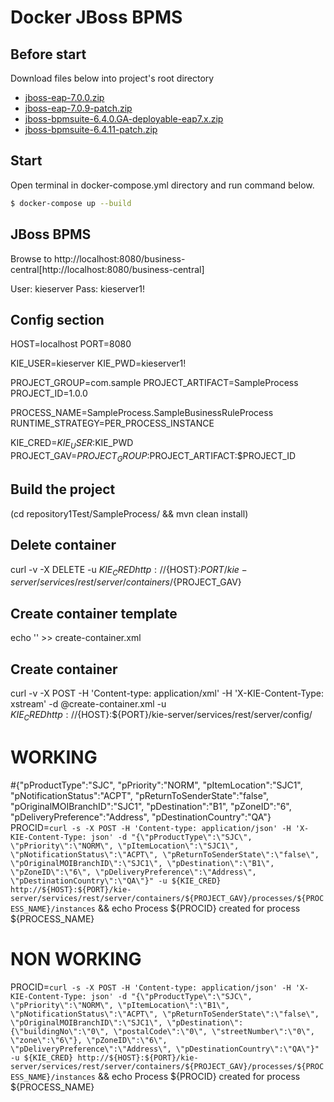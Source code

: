 # Docker JBoss BPMS

Before start
------------
Download files below into project's root directory

* [jboss-eap-7.0.0.zip](https://access.redhat.com/jbossnetwork/restricted/softwareDownload.html?softwareId=43891)
* [jboss-eap-7.0.9-patch.zip](https://access.redhat.com/jbossnetwork/restricted/softwareDownload.html?softwareId=55651)
* [jboss-bpmsuite-6.4.0.GA-deployable-eap7.x.zip](https://access.redhat.com/jbossnetwork/restricted/softwareDownload.html?softwareId=48441)
* [jboss-bpmsuite-6.4.11-patch.zip](https://access.redhat.com/jbossnetwork/restricted/softwareDownload.html?softwareId=60561)

Start
-----
Open terminal in docker-compose.yml directory and run command below.

```bash
$ docker-compose up --build
```

JBoss BPMS
----------
Browse to http://localhost:8080/business-central[http://localhost:8080/business-central]

User: kieserver
Pass: kieserver1!

Config section
---------------------------------
HOST=localhost
PORT=8080
 
KIE_USER=kieserver
KIE_PWD=kieserver1!
 
PROJECT_GROUP=com.sample
PROJECT_ARTIFACT=SampleProcess
PROJECT_ID=1.0.0
 
PROCESS_NAME=SampleProcess.SampleBusinessRuleProcess
RUNTIME_STRATEGY=PER_PROCESS_INSTANCE
 
KIE_CRED=$KIE_USER:$KIE_PWD
PROJECT_GAV=$PROJECT_GROUP:$PROJECT_ARTIFACT:$PROJECT_ID
 
Build the project
-----------------
(cd repository1Test/SampleProcess/ && mvn clean install)
 
Delete container
----------------
curl -v -X DELETE -u ${KIE_CRED} http://${HOST}:${PORT}/kie-server/services/rest/server/containers/${PROJECT_GAV}
 
Create container template
-------------------------
echo '<script>' > create-container.xml
echo '  <create-container>' >> create-container.xml
echo '    <container container-id="'${PROJECT_GAV}'">' >> create-container.xml
echo '      <release-id>' >> create-container.xml
echo '        <group-id>'${PROJECT_GROUP}'</group-id>' >> create-container.xml
echo '        <artifact-id>'${PROJECT_ARTIFACT}'</artifact-id>' >> create-container.xml
echo '        <version>'${PROJECT_ID}'</version>' >> create-container.xml
echo '      </release-id>' >> create-container.xml
echo '      <config-items>' >> create-container.xml
echo '        <itemName>RuntimeStrategy</itemName>' >> create-container.xml
echo '        <itemValue>'${RUNTIME_STRATEGY}'</itemValue>' >> create-container.xml
echo '        <itemType></itemType>' >> create-container.xml
echo '      </config-items>' >> create-container.xml
echo '    </container>' >> create-container.xml
echo '  </create-container>' >> create-container.xml
echo '</script>' >> create-container.xml
 
Create container
----------------
curl -v -X POST -H 'Content-type: application/xml' -H 'X-KIE-Content-Type: xstream' -d @create-container.xml -u ${KIE_CRED} http://${HOST}:${PORT}/kie-server/services/rest/server/config/
 
# WORKING
#{\"pProductType\":\"SJC\", \"pPriority\":\"NORM\", \"pItemLocation\":\"SJC1\", \"pNotificationStatus\":\"ACPT\", \"pReturnToSenderState\":\"false\", \"pOriginalMOIBranchID\":\"SJC1\", \"pDestination\":\"B1\", \"pZoneID\":\"6\", \"pDeliveryPreference\":\"Address\", \"pDestinationCountry\":\"QA\"}
PROCID=`curl -s -X POST -H 'Content-type: application/json' -H 'X-KIE-Content-Type: json' -d "{\"pProductType\":\"SJC\", \"pPriority\":\"NORM\", \"pItemLocation\":\"SJC1\", \"pNotificationStatus\":\"ACPT\", \"pReturnToSenderState\":\"false\", \"pOriginalMOIBranchID\":\"SJC1\", \"pDestination\":\"B1\", \"pZoneID\":\"6\", \"pDeliveryPreference\":\"Address\", \"pDestinationCountry\":\"QA\"}" -u ${KIE_CRED} http://${HOST}:${PORT}/kie-server/services/rest/server/containers/${PROJECT_GAV}/processes/${PROCESS_NAME}/instances` && echo Process ${PROCID} created for process ${PROCESS_NAME}
 
# NON WORKING
PROCID=`curl -s -X POST -H 'Content-type: application/json' -H 'X-KIE-Content-Type: json' -d "{\"pProductType\":\"SJC\", \"pPriority\":\"NORM\", \"pItemLocation\":\"B1\", \"pNotificationStatus\":\"ACPT\", \"pReturnToSenderState\":\"false\", \"pOriginalMOIBranchID\":\"SJC1\", \"pDestination\":{\"buildingNo\":\"0\", \"postalCode\":\"0\", \"streetNumber\":\"0\", \"zone\":\"6\"}, \"pZoneID\":\"6\", \"pDeliveryPreference\":\"Address\", \"pDestinationCountry\":\"QA\"}" -u ${KIE_CRED} http://${HOST}:${PORT}/kie-server/services/rest/server/containers/${PROJECT_GAV}/processes/${PROCESS_NAME}/instances` && echo Process ${PROCID} created for process ${PROCESS_NAME}
